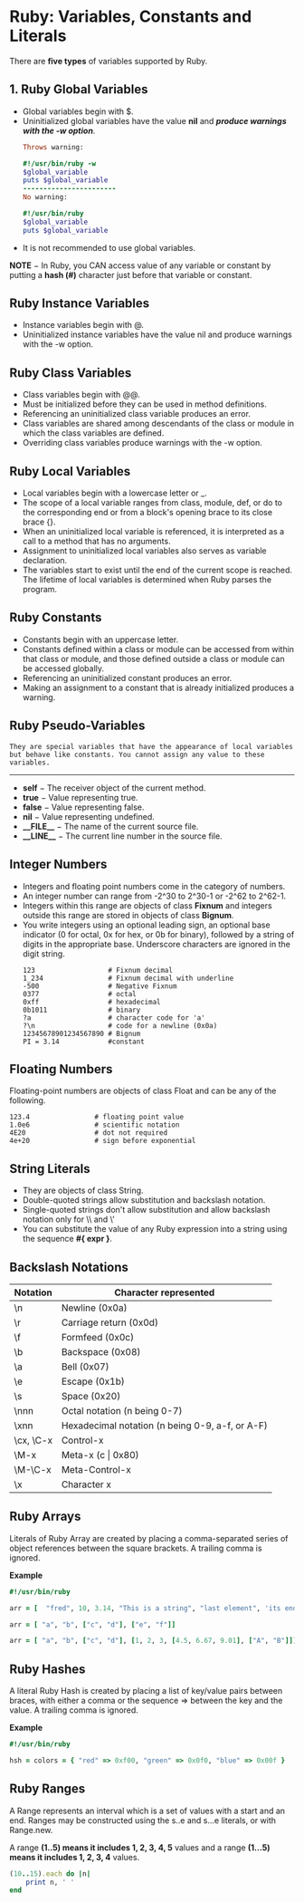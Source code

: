 # Ruby: Variables, Constants and Literals
There are **five types** of variables supported by Ruby.

## 1. Ruby Global Variables
- Global variables begin with $.
- Uninitialized global variables have the value **nil** and ***produce warnings with the -w option***.
    ```ruby
    Throws warning:
    
    #!/usr/bin/ruby -w
    $global_variable
    puts $global_variable
    -----------------------
    No warning:

    #!/usr/bin/ruby
    $global_variable
    puts $global_variable
    ```
-  It is not recommended to use global variables.

**NOTE** − In Ruby, you CAN access value of any variable or constant by putting a **hash (#)** character just before that variable or constant.

## Ruby Instance Variables
- Instance variables begin with @.
- Uninitialized instance variables have the value nil and produce warnings with the -w option.

## Ruby Class Variables
- Class variables begin with @@.
- Must be initialized before they can be used in method definitions.
- Referencing an uninitialized class variable produces an error.
- Class variables are shared among descendants of the class or module in which the class variables are defined.
- Overriding class variables produce warnings with the -w option.

## Ruby Local Variables
- Local variables begin with a lowercase letter or _.
- The scope of a local variable ranges from class, module, def, or do to the corresponding end or from a block's opening brace to its close brace {}.
- When an uninitialized local variable is referenced, it is interpreted as a call to a method that has no arguments.
- Assignment to uninitialized local variables also serves as variable declaration.
- The variables start to exist until the end of the current scope is reached. The lifetime of local variables is determined when Ruby parses the program.

## Ruby Constants
- Constants begin with an uppercase letter.
- Constants defined within a class or module can be accessed from within that class or module, and those defined outside a class or module can be accessed globally.
- Referencing an uninitialized constant produces an error.
- Making an assignment to a constant that is already initialized produces a warning.

## Ruby Pseudo-Variables
    They are special variables that have the appearance of local variables but behave like constants. You cannot assign any value to these variables.
***
- **self** − The receiver object of the current method.
- **true** − Value representing true.
- **false** − Value representing false.
- **nil** − Value representing undefined.
- **\_\_FILE__** − The name of the current source file.
- **\_\_LINE__** − The current line number in the source file.

## Integer Numbers
- Integers and floating point numbers come in the category of numbers.
- An integer number can range from -2^30 to 2^30-1 or -2^62 to 2^62-1.
- Integers within this range are objects of class **Fixnum** and integers outside this range are stored in objects of class **Bignum**.
- You write integers using an optional leading sign, an optional base indicator (0 for octal, 0x for hex, or 0b for binary), followed by a string of digits in the appropriate base. Underscore characters are ignored in the digit string.
    ```
    123                  # Fixnum decimal
    1_234                # Fixnum decimal with underline
    -500                 # Negative Fixnum
    0377                 # octal
    0xff                 # hexadecimal
    0b1011               # binary
    ?a                   # character code for 'a'
    ?\n                  # code for a newline (0x0a)
    12345678901234567890 # Bignum
    PI = 3.14            #constant
    ```

## Floating Numbers
Floating-point numbers are objects of class Float and can be any of the following.
```
123.4                # floating point value
1.0e6                # scientific notation
4E20                 # dot not required
4e+20                # sign before exponential
```

## String Literals
- They are objects of class String.
- Double-quoted strings allow substitution and backslash notation.
- Single-quoted strings don't allow substitution and allow backslash notation only for \\\\ and \\'
- You can substitute the value of any Ruby expression into a string using the sequence **#{ expr }**.

## Backslash Notations
| Notation | Character represented |
| ---------- | ---------- |
| \n | Newline (0x0a) |
| \r | Carriage return (0x0d) |
| \f | Formfeed (0x0c) |
| \b | Backspace (0x08) |
| \a | Bell (0x07) |
| \e | Escape (0x1b) |
| \s | Space (0x20) |
| \nnn | Octal notation (n being 0-7) |
| \xnn | Hexadecimal notation (n being 0-9, a-f, or A-F) |
| \cx, \C-x | Control-x |
| \M-x | Meta-x (c \| 0x80) |
| \M-\C-x |	Meta-Control-x |
| \x | Character x |

## Ruby Arrays
Literals of Ruby Array are created by placing a comma-separated series of object references between the square brackets. A trailing comma is ignored.

**Example**
```ruby
#!/usr/bin/ruby

arr = [  "fred", 10, 3.14, "This is a string", "last element", 'its end' ]

arr = [ "a", "b", ["c", "d"], ["e", "f"]]

arr = [ "a", "b", ["c", "d"], [1, 2, 3, [4.5, 6.67, 9.01], ["A", "B"]]]

```

## Ruby Hashes
A literal Ruby Hash is created by placing a list of key/value pairs between braces, with either a comma or the sequence => between the key and the value. A trailing comma is ignored.

**Example**
```ruby
#!/usr/bin/ruby

hsh = colors = { "red" => 0xf00, "green" => 0x0f0, "blue" => 0x00f }
```

## Ruby Ranges
A Range represents an interval which is a set of values with a start and an end. Ranges may be constructed using the s..e and s...e literals, or with Range.new.

A range **(1..5) means it includes 1, 2, 3, 4, 5** values and a range **(1...5) means it includes 1, 2, 3, 4** values.

```ruby
(10..15).each do |n| 
    print n, ' ' 
end
```




